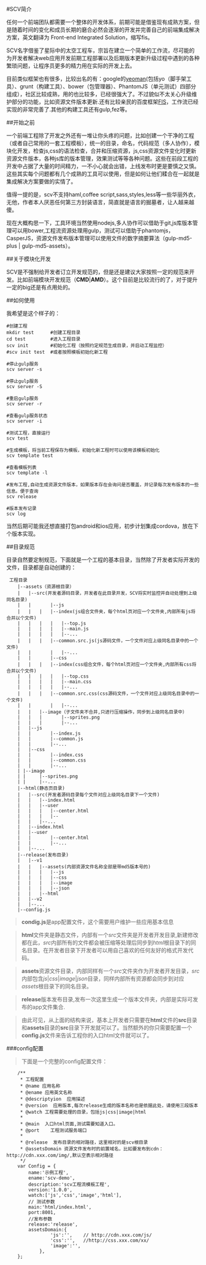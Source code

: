 #SCV简介

  任何一个前端团队都需要一个整体的开发体系，前期可能是借鉴现有成熟方案，但是随着时间的变化和成员长期的磨合必然会逐渐的开发并完善自己的前端集成解决方案，英文翻译为 Front-end Integrated Solution，缩写fis。
  
  SCV名字借鉴了星际中的太空工程车，宗旨在建立一个简单的工作流，尽可能的为开发者解决web应用开发前期工程部署以及后期版本更新升级过程中遇到的各种繁琐问题，让程序员更多的精力用在实际的开发上去。
  
  目前类似框架也有很多，比较出名的有：google的[yeoman](http://yeoman.io/)(包括yo（脚手架工具）、grunt（构建工具）、bower（包管理器）、PhantomJS（单元测试）四部分组成），社区比较成熟，用的也比较多，已经很强大了。不过貌似不太关心升级维护部分的功能，比如资源文件版本更新.还有比较亲民的百度框架[FIS](http://fis.baidu.com/)，工作流已经实现的非常完善了.其他的构建工具还有gulp,fez等。

##开始之前

 一个前端工程除了开发之外还有一堆让你头疼的问题，比如创建一个干净的工程（或者自己常用的一套工程模板），统一的目录，命名，代码规范（多人协作），模块化开发，检查js,css的语法检查，合并和压缩资源，js,css资源文件变化时更新资源文件版本，各种js库的版本管理，效果测试等等各种问题。这些在前段工程的开发中占据了大量的时间精力，一不小心就会出错，上线发布时更是要慎之又慎。这些其实每个问题都有几个成熟的工具可以使用，但是如何让他们糅合在一起就是集成解决方案要做的实情了。
 
 值得一提的是，scv不支持haml,coffee script,sass,styles,less等一些华丽外衣，无他，作者本人厌恶任何第三方封装语言，简直就是语言的掘墓者，让人越来越傻。

 现在大概构思一下，工具环境当然使用nodejs,多人协作可以借助于git,js库版本管理可以用bower,工程流资源处理用gulp，测试可以借助于phantomjs，CasperJS，资源文件发布版本管理可以使用文件的数字摘要算法（gulp-md5-plus | gulp-md5-assets）。
 
##关于模块化开发

  SCV是不强制给开发者订立开发规范的，但是还是建议大家按照一定的规范来开发。比如前端模块开发规范（**CMD**|**AMD**）。这个目前是比较流行的了，对于提升一定的big还是有点用处的。
 
##如何使用

 我希望是这个样子的：
 
 	#创建工程
	mkdir test		#创建工程目录
	cd test			#进入工程目录
	scv init 		#初始化工程（按照约定规范生成目录，并启动工程监控）
	#scv init test	#或者按照模板初始化新工程

	#停止gulp服务
	scv server -s
	
	#停止gulp服务
	scv server -S
	
	#重启gulp服务
	scv server -r

	#查看gulp服务状态
	scv server -i
	
	#测试工程，直接运行
	scv test
	
	#生成模板，将当前工程保存为模板，初始化新工程时可以使用该模板初始化
	scv template test
	
	#查看模板列表
	scv template -l

	#发布工程,自动生成资源文件版本，如果版本存在会询问是否覆盖，并记录每次发布版本的一些信息。便于查询
	scv release

	#版本发布记录
	scv log
	
 当然后期可能我还想直接打包android和ios应用，初步计划集成cordova，放在下个版本实现。
	
##目录规范

 目录自然要定制规范，下面就是一个工程的基本目录，当然除了开发者实际开发的文件，目录都是自动创建的：

	 工程目录
	 	|--assets（资源根目录）
	 	|	|--src(开发者源码目录，开发者在此目录开发，SCV将实时监控并自动处理到上级同名目录)
	 	|	|		|--js
	 	|	|  	|	|--index(js组合文件夹，每个html页对应一个文件夹,内部所有js将合并以个文件)
	 	|	|  	|	| 	|--top.js
	 	|	|  	|	|  	|--main.js
	 	|	|  	|	|  	|--...
	 	|	|  	|	|--common.src.js(js源码文件，一个文件对应上级同名目录中的一个文件)
	 	|	|		|	|--...
	 	|	|		|--css
	 	|	|  	|	|--index(css组合文件，每个html页对应一个文件夹,内部所有css将合并以个文件)
	 	|	|  	|	| 	|--top.css
	 	|	|  	|	|  	|--main.css
	 	|	|  	|	|  	|--...
	 	|	|  	|	|--common.src.css(css源码文件，一个文件对应上级同名目录中的一个文件)
	 	|	|		|	|--...
	 	|	|  	|--image（子文件夹不合并,只进行压缩操作，同步到上级同名目录中）
	 	|	|  	|		|--sprites.png
	 	|	|  	|		|--...
		|	|--js	
	 	|	|		|--index.js
	 	|	|		|--common.js
	 	|	|		|--...
	 	|	|--css	
	 	|	|		|--index.css
	 	|	|		|--common.css
	 	|	|		|--...
	 	| |--image
	 	| |		|--sprites.png
	 	| |		|--...
	 	|--html(静态页目录)
	 	|	|--src(开发者源码目录每个文件对应上级同名目录下一个文件)
	 	|	|	|--index.html
	 	|	|	|--user
	 	|	|	|	|--center.html
	 	|	|	|	|--
	 	|	|	|--...
	 	|	|--index.html
	 	|	|--user
	 	|	|		|--center.html
	 	|	|		|--...	 	
	 	|	|--...
	 	|--release(发布目录)
	 	|	|--v1
		|	|	|--assets(内部资源文件名称全部是带md5版本号的)
	 	|	|	|	|--js
	 	|	|	|	|--css
	 	|	|	|	|--image
	 	|	|	|	|--json
		|	|	|--html
		|	|--v2
		|	|--... 	
	 	|--config.js


>**condig.js**是app配置文件，这个需要用户维护一些应用基本信息

>**html**文件夹是静态文件，内部有一个*src*文件夹是开发者开发目录,新建修改都在此，*src*内部所有的文件都会被压缩等处理后同步到*html*根目录下的同名目录。在开发者目录下开发者可以用自己喜欢的任何友好的格式开发代码。

>**assets**资源文件目录，内部同样有一个*src*文件夹作为开发者开发目录，*src*内部包含*js*|*css*|*image*|*json*目录，同样内部所有资源都会同步到对应*assets*根目录下的同名目录。

>**release**版本发布目录,发布一次这里生成一个版本文件夹，内部是实际可发布的app文件集合.

>由此可见，从上面的结构来说，基本上开发者只需要在**html**文件的**src**目录和**assets**目录的**src**目录下开发就可以了。当然额外的你只需要配置一个**config.js**文件来告诉工程你的入口html文件就可以了。
  
  
###config配置

>下面是一个完整的config配置文件：


		/**
		 * 工程配置
		 * @name 应用名称
		 * @ename 应用英文名称
		 * @descriptyion  应用描述
		 * @version  应用版本,每次release生成的版本名称也是依据此处，请使用三段版本
		 * @watch 工程需要处理的目录，包括js|css|image|html	
		 * 
		 * @main  入口html页面,测试需要知道入口。
		 * @port	工程测试服务端口
		 * 
		 * @release  发布目录的相对路径，这里相对的是scv根目录
		 * @assetsDomain 资源文件发布时的前置域名，比如要发布到cdn：http://cdn.xxx.com/img/,默认空表示相对路径
		 */
		var Config = {
			name:'示例工程',
			ename:'scv-demo',
			description:'scv工程流模板工程',
			version:'1.0.0',
			watch:['js','css','image','html'],
			// 测试参数
			main:'html/index.html',
			port:8001,
			//发布参数
			release:'release',
			assetsDomain:{
					'js':'',	// http://cdn.xxx.com/js/
					'css':'',	//http://css.xxx.com/xx/
					'image':'',
				},
		};
  

  
  
  
  
  
  
  
  
  
  
  
	 	